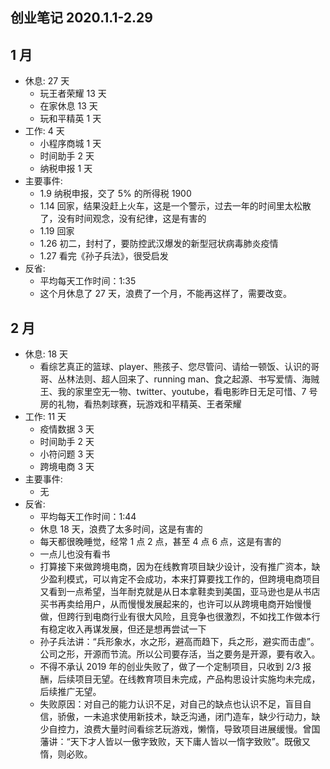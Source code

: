 ## 创业笔记 2020.1.1-2.29

## 1 月
  - 休息: 27 天
    - 玩王者荣耀 13 天
    - 在家休息 13 天
    - 玩和平精英 1 天
  - 工作: 4 天
    - 小程序商城 1 天
    - 时间助手 2 天
    - 纳税申报 1 天
  - 主要事件:
    - 1.9 纳税申报，交了 5% 的所得税 1900
    - 1.14 回家，结果没赶上火车，这是一个警示，过去一年的时间里太松散了，没有时间观念，没有纪律，这是有害的
    - 1.19 回家
    - 1.26 初二，封村了，要防控武汉爆发的新型冠状病毒肺炎疫情
    - 1.27 看完《孙子兵法》，很受启发
  - 反省:
    - 平均每天工作时间：1:35
    - 这个月休息了 27 天，浪费了一个月，不能再这样了，需要改变。

## 2 月
  - 休息: 18 天
    - 看综艺真正的篮球、player、熊孩子、您尽管问、请给一顿饭、认识的哥哥、丛林法则、超人回来了、running man、食之起源、书写爱情、海贼王、我的家里空无一物、twitter、youtube，看电影昨日无足可惜、7 号房的礼物，看热刺球赛，玩游戏和平精英、王者荣耀
  - 工作:  11 天
    - 疫情数据 3 天
    - 时间助手 2 天
    - 小符问题 3 天
    - 跨境电商 3 天
  - 主要事件:
    - 无
  - 反省:
    - 平均每天工作时间：1:44
    - 休息 18 天，浪费了太多时间，这是有害的
    - 每天都很晚睡觉，经常 1 点 2 点，甚至 4 点 6 点，这是有害的
    - 一点儿也没有看书
    - 打算接下来做跨境电商，因为在线教育项目缺少设计，没有推广资本，缺少盈利模式，可以肯定不会成功，本来打算要找工作的，但跨境电商项目又看到一点希望，当年耐克就是从日本拿鞋卖到美国，亚马逊也是从书店买书再卖给用户，从而慢慢发展起来的，也许可以从跨境电商开始慢慢做，但跨行到电商行业有很大风险，且竞争也很激烈，不如找工作做本行有稳定收入再谋发展，但还是想再尝试一下
    - 孙子兵法讲：“兵形象水，水之形，避高而趋下，兵之形，避实而击虚”。公司之形，开源而节流。所以公司要存活，当之要务是开源，要有收入。
    - 不得不承认 2019 年的创业失败了，做了一个定制项目，只收到 2/3 报酬，后续项目无望。在线教育项目未完成，产品构思设计实施均未完成，后续推广无望。
    - 失败原因：对自己的能力认识不足，对自己的缺点也认识不足，盲目自信，骄傲，一未追求使用新技术，缺乏沟通，闭门造车，缺少行动力，缺少自控力，浪费大量时间看综艺玩游戏，懒惰，导致项目进展缓慢。曾国藩讲：“天下才人皆以一傲字致败，天下庸人皆以一惰字致败”。既傲又惰，则必败。
